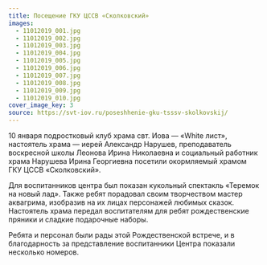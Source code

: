 ```yaml
---
title: Посещение ГКУ ЦССВ «Сколковский»
images:
  - 11012019_001.jpg
  - 11012019_002.jpg
  - 11012019_003.jpg
  - 11012019_004.jpg
  - 11012019_005.jpg
  - 11012019_006.jpg
  - 11012019_007.jpg
  - 11012019_008.jpg
  - 11012019_009.jpg
  - 11012019_010.jpg
cover_image_key: 3
source: https://svt-iov.ru/poseshhenie-gku-tsssv-skolkovskij/
---
```


10 января подростковый клуб храма свт. Иова — «White лист», настоятель храма — иерей Александр Нарушев, преподаватель воскресной школы Леонова Ирина Николаевна и социальный работник храма Нарушева Ирина Георгиевна посетили окормляемый храмом ГКУ ЦССВ «Сколковский».

<!--more-->
Для воспитанников центра был показан кукольный спектакль «Теремок на новый лад». Также ребят порадовал своим творчеством мастер аквагрима, изобразив на их лицах персонажей любимых сказок. Настоятель храма передал воспитателям для ребят рождественские пряники и сладкие подарочные наборы.

Ребята и персонал были рады этой Рождественской встрече, и в благодарность за представление воспитанники Центра показали несколько номеров.
